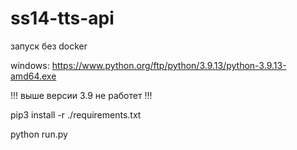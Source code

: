 # ss14-tts-api

запуск без docker

windows: https://www.python.org/ftp/python/3.9.13/python-3.9.13-amd64.exe

!!! выше версии 3.9 не работет !!!


pip3 install -r ./requirements.txt

python run.py
